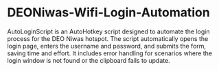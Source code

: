 # DEONiwas-Wifi-Login-Automation
AutoLoginScript is an AutoHotkey script designed to automate the login process for the DEO Niwas hotspot. The script automatically opens the login page, enters the username and password, and submits the form, saving time and effort. It includes error handling for scenarios where the login window is not found or the clipboard fails to update.
